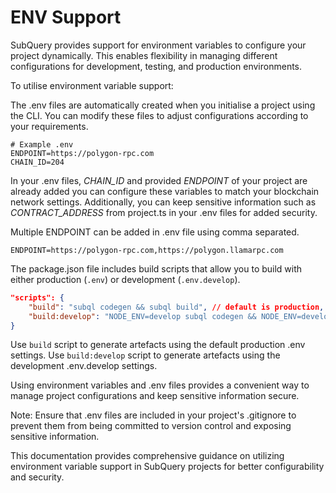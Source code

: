 # ENV Support

SubQuery provides support for environment variables to configure your project dynamically. This enables flexibility in managing different configurations for development, testing, and production environments.

To utilise environment variable support:

The .env files are automatically created when you initialise a project using the CLI. You can modify these files to adjust configurations according to your requirements.

```shell
# Example .env
ENDPOINT=https://polygon-rpc.com
CHAIN_ID=204
```

In your .env files, _CHAIN_ID_ and provided _ENDPOINT_ of your project are already added you can configure these variables to match your blockchain network settings. Additionally, you can keep sensitive information such as _CONTRACT_ADDRESS_ from project.ts in your .env files for added security.

Multiple ENDPOINT can be added in .env file using comma separated.

```shell
ENDPOINT=https://polygon-rpc.com,https://polygon.llamarpc.com
```

The package.json file includes build scripts that allow you to build with either production (`.env`) or development (`.env.develop`).

```json
"scripts": {
    "build": "subql codegen && subql build", // default is production, if you have `@subql/cli` version `5.0.0` or above, you will need to install `@subql/common-<network>` package in the dependencies before execute this command.
    "build:develop": "NODE_ENV=develop subql codegen && NODE_ENV=develop subql build"
}
```

Use `build` script to generate artefacts using the default production .env settings.
Use `build:develop` script to generate artefacts using the development .env.develop settings.

Using environment variables and .env files provides a convenient way to manage project configurations and keep sensitive information secure.

Note: Ensure that .env files are included in your project's .gitignore to prevent them from being committed to version control and exposing sensitive information.

This documentation provides comprehensive guidance on utilizing environment variable support in SubQuery projects for better configurability and security.
